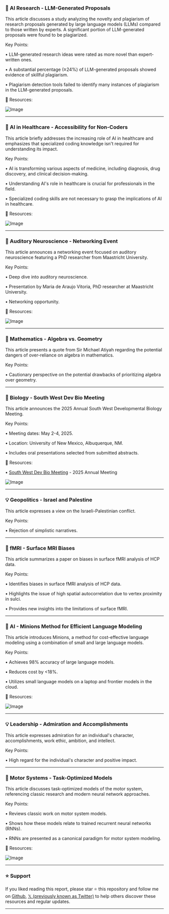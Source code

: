 ### 🤖 AI Research - LLM-Generated Proposals

This article discusses a study analyzing the novelty and plagiarism of research proposals generated by large language models (LLMs) compared to those written by experts.  A significant portion of LLM-generated proposals were found to be plagiarized.

Key Points:

• LLM-generated research ideas were rated as more novel than expert-written ones.


• A substantial percentage (≥24%) of LLM-generated proposals showed evidence of skillful plagiarism.


• Plagiarism detection tools failed to identify many instances of plagiarism in the LLM-generated proposals.


🔗 Resources:

![Image](https://pbs.twimg.com/media/GXCyOpqbAAAwNwu?format=jpg&name=small)


---

### 🤖 AI in Healthcare - Accessibility for Non-Coders

This article briefly addresses the increasing role of AI in healthcare and emphasizes that specialized coding knowledge isn't required for understanding its impact.

Key Points:

• AI is transforming various aspects of medicine, including diagnosis, drug discovery, and clinical decision-making.


• Understanding AI's role in healthcare is crucial for professionals in the field.


•  Specialized coding skills are not necessary to grasp the implications of AI in healthcare.



🔗 Resources:

![Image](https://pbs.twimg.com/media/Gkx5hIlWgAAd7Dv?format=jpg&name=small)


---

### 🤖 Auditory Neuroscience - Networking Event

This article announces a networking event focused on auditory neuroscience featuring a PhD researcher from Maastricht University.

Key Points:

• Deep dive into auditory neuroscience.


• Presentation by Maria de Araujo Vitoria, PhD researcher at Maastricht University.


• Networking opportunity.


🔗 Resources:

![Image](https://pbs.twimg.com/media/Gku3BbsWoAABiLx?format=jpg&name=small)


---

### 🤖 Mathematics -  Algebra vs. Geometry

This article presents a quote from Sir Michael Atiyah regarding the potential dangers of over-reliance on algebra in mathematics.


Key Points:

•  Cautionary perspective on the potential drawbacks of prioritizing algebra over geometry.



---

### 🚀 Biology - South West Dev Bio Meeting

This article announces the 2025 Annual South West Developmental Biology Meeting.


Key Points:

• Meeting dates: May 2-4, 2025.


• Location: University of New Mexico, Albuquerque, NM.


•  Includes oral presentations selected from submitted abstracts.


🔗 Resources:

• [South West Dev Bio Meeting](http://swsdb2025.org) -  2025 Annual Meeting


![Image](https://pbs.twimg.com/media/GkqXia8XIAEgnI_?format=jpg&name=small)


---

### 💡 Geopolitics -  Israel and Palestine

This article expresses a view on the Israeli-Palestinian conflict.


Key Points:

•  Rejection of simplistic narratives.



---

### 🤖 fMRI - Surface MRI Biases

This article summarizes a paper on biases in surface fMRI analysis of HCP data.


Key Points:

•  Identifies biases in surface fMRI analysis of HCP data.


•  Highlights the issue of high spatial autocorrelation due to vertex proximity in sulci.


•  Provides new insights into the limitations of surface fMRI.



---

### 🚀 AI - Minions Method for Efficient Language Modeling

This article introduces Minions, a method for cost-effective language modeling using a combination of small and large language models.


Key Points:

• Achieves 98% accuracy of large language models.


•  Reduces cost by <18%.


• Utilizes small language models on a laptop and frontier models in the cloud.



🔗 Resources:

![Image](https://pbs.twimg.com/media/Gko6w6rXEAMSj-W?format=jpg&name=small)


---

### 💡 Leadership - Admiration and Accomplishments

This article expresses admiration for an individual's character, accomplishments, work ethic, ambition, and intellect.

Key Points:

• High regard for the individual's character and positive impact.



---

### 🤖 Motor Systems - Task-Optimized Models

This article discusses task-optimized models of the motor system, referencing classic research and modern neural network approaches.

Key Points:

• Reviews classic work on motor system models.


• Shows how these models relate to trained recurrent neural networks (RNNs).


•  RNNs are presented as a canonical paradigm for motor system modeling.



🔗 Resources:

![Image](https://pbs.twimg.com/media/GkmG7LhWIAADVhO?format=jpg&name=small)


---

### ⭐️ Support

If you liked reading this report, please star ⭐️ this repository and follow me on [Github](https://github.com/Drix10), [𝕏 (previously known as Twitter)](https://x.com/DRIX_10_) to help others discover these resources and regular updates.

---